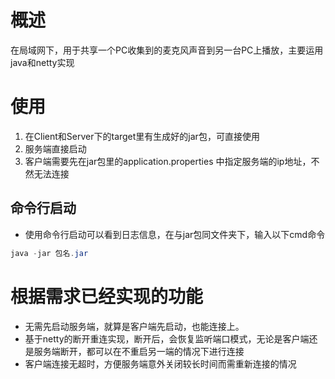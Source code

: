 # 概述
在局域网下，用于共享一个PC收集到的麦克风声音到另一台PC上播放，主要运用java和netty实现
# 使用
1. 在Client和Server下的target里有生成好的jar包，可直接使用
2. 服务端直接启动
3. 客户端需要先在jar包里的application.properties 中指定服务端的ip地址，不然无法连接
## 命令行启动
- 使用命令行启动可以看到日志信息，在与jar包同文件夹下，输入以下cmd命令
```java
java -jar 包名.jar
```
# 根据需求已经实现的功能
- 无需先启动服务端，就算是客户端先启动，也能连接上。
- 基于netty的断开重连实现，断开后，会恢复监听端口模式，无论是客户端还是服务端断开，都可以在不重启另一端的情况下进行连接
- 客户端连接无超时，方便服务端意外关闭较长时间而需重新连接的情况 